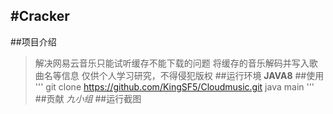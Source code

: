 #Cracker
---
##项目介绍
>解决网易云音乐只能试听缓存不能下载的问题
>将缓存的音乐解码并写入歌曲名等信息
>仅供个人学习研究，不得侵犯版权
##运行环境
**JAVA8**
##使用
'''
git clone https://github.com/KingSF5/Cloudmusic.git
java main
'''
##贡献
*九小组*
##运行截图
